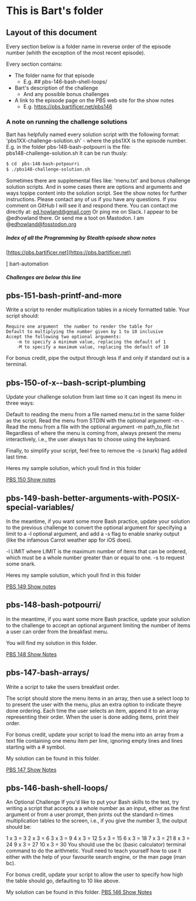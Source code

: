 # This is Bart's folder

## Layout of this document

Every section below is a folder name in reverse order of the episode number
(whith the exception of the most recent episode). 

Every section contains:

- The folder name for that episode
  * E.g. ## pbs-146-bash-shell-loops/
- Bart's description of the challenge
  * And any possible bonus challenges
- A link to the episode page on the PBS web site for the show notes
  * E.g. https://pbs.bartificer.net/pbs146

### A note on running the challenge solutions

Bart has helpfully named every solution  script with the following format:
 'pbs1XX-challenge-solution.sh' - where the pbs1XX is the  episode number.
E.g. in the folder pbs-148-bash-potpourri is the file:  
pbs148-challenge-solution.sh
It can be run thusly:

```bash
$ cd  pbs-148-bash-potpourri
$ ./pbs148-challenge-solution.sh
```

Sometimes there are supplemental files like: 'menu.txt' and bonus challenge 
solution scripts. And in some cases there are options and arguments  and ways 
topipe content into the solution script.
See the show notes for further instructions.
Please contact any of us if you have any questions. If you comment on GitHub I
will see it and respond there.  You can contact me directly at:
ed.howland@gmail.com
Or ping me on Slack. I appear to be @edhowland there.
Or send me a toot on Mastodon. I am @edhowland@fosstodon.org




##### Index of all the Programming by Stealth episode show notes

[https://pbs.bartificer.net](https://pbs.bartificer.net)


[
  bart-automation


##### Challenges are below this line

## pbs-151-bash-printf-and-more

Write a script to render multiplication tables in a nicely formatted table. Your script should:

    Require one argument  the number to render the table for
    Default to multiplying the number given by 1 to 10 inclusive
    Accept the following two optional arguments:
        -m to specify a minimum value, replacing the default of 1
        -M to specify a maximum value, replacing the default of 10

For bonus credit, pipe the output through less if and only if standard out is a terminal.

##  pbs-150-of-x--bash-script-plumbing

Update your challenge solution from last time so it can ingest its menu in three ways:

Default to reading the menu from a file named menu.txt in the same folder as the script.
Read the menu from STDIN with the optional argument -m -.
Read the menu from a file with the optional argument -m path_to_file.txt
Regardless of where the menu is coming from, always present the menu interactively, i.e., the user always has to choose using the keyboard.

Finally, to simplify your script, feel free to remove the -s (snark) flag added last time.

Heres my sample solution, which youll find in this folder

[PBS 150 Show notes](https://pbs.bartificer.net/pbs150)

## pbs-149-bash-better-arguments-with-POSIX-special-variables/

In the meantime, if you want some more Bash practice, update your solution to the previous challenge to convert the optional argument for specifying a limit to a -l optional argument, and add a -s flag to enable snarky output (like the infamous Carrot weather app for iOS does).

-l LIMIT where LIMIT is the maximum number of items that can be ordered, which must be a whole number greater than or equal to one.
-s to request some snark.

Heres my sample solution, which youll find in this folder

[PBS 149 Show notes](https://pbs.bartificer.net/pbs149)


## pbs-148-bash-potpourri/

In the meantime, if you want some more Bash practice, update your solution to the challenge to accept an optional argument limiting the number of items a user can order from the breakfast menu.

You will find my solution in this folder.

[PBS 148 Show Notes](https://pbs.bartificer.net/pbs148)

## pbs-147-bash-arrays/

Write a script to take the users breakfast order.

The script should store the menu items in an array, then use a select loop to to present the user with the menu, plus an extra option to indicate theyre done ordering. Each time the user selects an item, append it to an array representing their order. When the user is done adding items, print their order.

For bonus credit, update your script to load the menu into an array from a text file containing one menu item per line, ignoring empty lines and lines starting with a # symbol.

My solution can be found in this folder.

[PBS 147 Show Notes](https://pbs.bartificer.net/pbs147)


## pbs-146-bash-shell-loops/

An Optional Challenge
If you'd like to put your Bash skills to the test, try writing a script that accepts a a whole number as an input, either as the first argument or from a user prompt, then prints out the standard n-times multiplication tables to the screen, i.e., if you give the number 3, the output should be:

1 x 3 = 3
2 x 3 = 6
3 x 3 = 9
4 x 3 = 12
5 x 3 = 15
6 x 3 = 18
7 x 3 = 21
8 x 3 = 24
9 x 3 = 27
10 x 3 = 30
You should use the bc (basic calculator) terminal command to do the arithmetic. Youll need to teach yourself how to use it either with the help of your favourite search engine, or the man page (man bc).

For bonus credit, update your script to allow the user to specify how high the table should go, defaulting to 10 like above.


My solution can be found in this folder.
[PBS 146 Show Notes](https://pbs.bartificer.net/pbs146)
